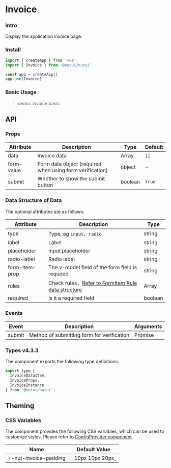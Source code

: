 # Invoice

### Intro

Display the application invoice page.

### Install

```js
import { createApp } from 'vue'
import { Invoice } from '@nutui/nutui'

const app = createApp()
app.use(Invoice)
```

### Basic Usage

> demo: invoice basic

## API

### Props

| Attribute | Description | Type | Default |
| --- | --- | --- | --- |
| data | Invoice data | Array | `[]` |
| form-value | Form data object (required when using form verification) | object | - |
| submit | Whether to show the submit button | boolean | `true` |

### Data Structure of Data

The optional attributes are as follows:

| Attribute | Description | Type |
| --- | --- | --- |
| type | Type, eg `input`、`radio` | string |
| label | Label | string |
| placeholder | Input placeholder | string |
| radio-label | Radio label | string |
| form-item-prop | The v-model field of the form field is required | string |
| rules | Check rules，[Refer to FormItem Rule data structure](#/en-US/form) | Array |
| required | Is it a required field | boolean |

### Events

| Event | Description | Arguments |
| --- | --- | --- |
| submit | Method of submitting form for verification | Promise |

### Types v4.3.3

The component exports the following type definitions:

```js
import type {
  InvoiceDataItem,
  InvoiceProps,
  InvoiceInstance
} from '@nutui/nutui';
```

## Theming

### CSS Variables

The component provides the following CSS variables, which can be used to customize styles. Please refer to [ConfigProvider component](#/en-US/component/configprovider).

| Name | Default Value |
| --- | --- |
| --nut-invoice-padding | _ 10px 10px 20px_ |
